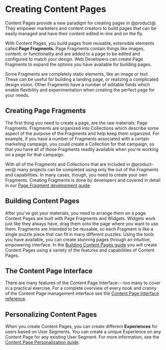 # Creating Content Pages

Content Pages provide a new paradigm for creating pages in @product@. They empower marketers and content creators to build pages that can be easily managed and have their content edited in-line and on the fly.

With Content Pages, you build pages from reusable, extensible elements called **Page Fragments**. Page Fragments contain things like images, content, or functionality and are added to a page to be edited and configured to match your design. Web Developers can create Page Fragments to expand the options you have available for building pages.

Some Fragments are completely static elements, like an image or text. These can be useful for building a landing page, or realizing a complicated design vision. Other Fragments have a number of editable fields which enable flexibility and experimentation when creating the perfect page for your needs.

## Creating Page Fragments

The first thing you need to create a page, are the raw materials: Page Fragments. Fragments are organized into Collections which describe some aspect of the purpose of the Fragments and help keep them organized. For example, if you have a number of Fragments associated with a certain marketing campaign, you could create a Collection for that campaign, so that you have all of those Fragments readily available when you're working on a page for that campaign.

With all of the Fragments and Collections that are included in @product-ver@ many projects can be completed using only the out of the Fragments and capabilities. In many cases, though, you need to create your own Fragments. Creating Fragments is done by developers and covered in detail in our [Page Fragment development guide](dev-guide-link).

## Building Content Pages

After you've got your materials, you need to arrange them on a page. Content Pages are built with Page Fragments and Widgets. Widgets work just like they always have, drag them onto the page where you want to use them. Fragments are intended to be reusable, so each Fragment is like a single puzzle piece that can fit in many different puzzles. Using the tools you have available, you can create stunning pages through an intuitive, empowering interface. In the [Building Content Pages guide](user-guide-link) you will create Content Pages using a variety of the features and capabilities of Content Pages.

## The Content Page Interface

There are many features of the Content Page Interface---too many to cover in a practical exercise. For a complete overview of every nook and cranny of the Content Page management interface see the [Content Page Interface reference](user-guide-link).

## Personalizing Content Pages 

When you create Content Pages, you can create different **Experiences** for users based on User Segments. You can create a unique Experience on any Content Page for any existing User Segment. For more information, see the [Content Page Personalization guide](user-guide-link).